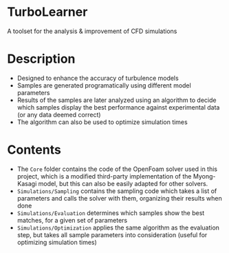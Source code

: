 # TurboLearner
A toolset for the analysis &amp; improvement of CFD simulations

# Description
* Designed to enhance the accuracy of turbulence models
* Samples are generated programatically using different model parameters
* Results of the samples are later analyzed using an algorithm to decide which samples display the best performance against experimental data (or any data deemed correct)
* The algorithm can also be used to optimize simulation times

# Contents
* The `Core` folder contains the code of the OpenFoam solver used in this project, which is a modified third-party implementation of the Myong-Kasagi model, but this can also be easily adapted for other solvers.
* `Simulations/Sampling` contains the sampling code which takes a list of parameters and calls the solver with them, organizing their results when done
* `Simulations/Evaluation` determines which samples show the best matches, for a given set of parameters
* `Simulations/Optimization` applies the same algorithm as the evaluation step, but takes all sample parameters into consideration (useful for optimizing simulation times)
